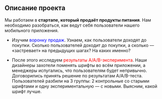 ## Описание проекта

Мы работаем в <b>стартапе, который продаёт продукты питания</b>. Нам необходимо разобраться, как ведут себя пользователи нашего мобильного приложения.

- Изучим <font color = blue>воронку продаж</font>. Узнаем, как пользователи доходят до покупки. Сколько пользователей доходит до покупки, а сколько — «застревает» на предыдущих шагах? На каких именно?

- После этого исследуем <font color=red>результаты A/A/B-эксперимента</font>. Наши дизайнеры захотели поменять шрифты во всём приложении, а менеджеры испугались, что пользователям будет непривычно. Договорились принять решение по результатам A/A/B-теста. Пользователей разбили на 3 группы: 2 контрольные со старыми шрифтами и одну экспериментальную — с новыми. Выясним, какой шрифт лучше.
